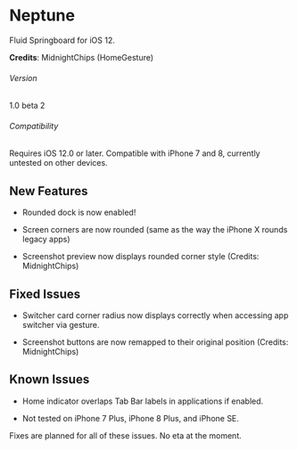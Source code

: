 # Neptune
Fluid Springboard for iOS 12.

**Credits**: MidnightChips (HomeGesture)

###### Version
1.0 beta 2
###### Compatibility
Requires iOS 12.0 or later. Compatible with iPhone 7 and 8, currently untested on other devices.

## New Features

- Rounded dock is now enabled!

- Screen corners are now rounded (same as the way the iPhone X rounds legacy apps)

- Screenshot preview now displays rounded corner style (Credits: MidnightChips)

## Fixed Issues

- Switcher card corner radius now displays correctly when accessing app switcher via gesture.

- Screenshot buttons are now remapped to their original position (Credits: MidnightChips)

## Known Issues

- Home indicator overlaps Tab Bar labels in applications if enabled.

- Not tested on iPhone 7 Plus, iPhone 8 Plus, and iPhone SE.

Fixes are planned for all of these issues. No eta at the moment.
